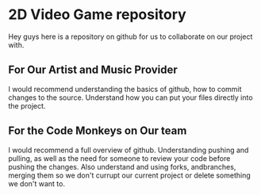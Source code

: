 2D Video Game repository
========================
Hey guys here is a repository on github for us to collaborate on our project with.

## For Our Artist and Music Provider
I would recommend understanding the basics of github, how to commit changes to the source.
Understand how you can put your files directly into the project.

## For the Code Monkeys on Our team
I would recommend a full overview of github.
Understanding pushing and pulling, as well as the need for someone to review your code before pushing the changes.
Also understand and using forks, andbranches, merging them so we don't currupt our current project or delete something we don't want to.
